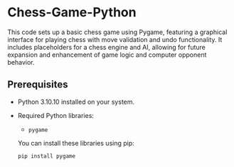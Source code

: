 # Chess-Game-Python
This code sets up a basic chess game using Pygame, featuring a graphical interface for playing chess with move validation and undo functionality. It includes placeholders for a chess engine and AI, allowing for future expansion and enhancement of game logic and computer opponent behavior.

## Prerequisites

- Python 3.10.10 installed on your system.
- Required Python libraries:
  - `pygame`

  You can install these libraries using pip:
  ```
  pip install pygame

  ```
